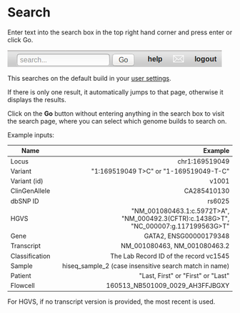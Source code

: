# Search

Enter text into the search box in the top right hand corner and press enter or click Go.

![](images/search.png)

This searches on the default build in your [user settings](../settings/user_settings.md).

If there is only one result, it automatically jumps to that page, otherwise it displays the results.  

Click on the **Go** button without entering anything in the search box to visit the search page, where you can select which genome builds to search on.  

Example inputs:

| Name | Example |
| ---- | -------:|
| Locus | chr1:169519049 |
| Variant | "1:169519049 T>C" or "1-169519049-T-C" |
| Variant (id) | v1001 |
| ClinGenAllele | CA285410130 |
| dbSNP ID | rs6025 |
| HGVS | "NM_001080463.1:c.5972T>A", "NM_000492.3(CFTR):c.1438G>T", "NC_000007:g.117199563G>T" |
| Gene | GATA2, ENSG00000179348 |
| Transcript | NM_001080463, NM_001080463.2 |
| Classification | The Lab Record ID of the record vc1545 |
| Sample | hiseq_sample_2 (case insensitive search match in name) |
| Patient | "Last, First" or "First" or "Last" |
| Flowcell | 160513_NB501009_0029_AH3FFJBGXY |

For HGVS, if no transcript version is provided, the most recent is used. 
